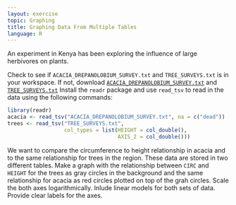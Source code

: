 ```yaml
---
layout: exercise
topic: Graphing
title: Graphing Data From Multiple Tables
language: R
---
```


An experiment in Kenya has been exploring the influence of large herbivores on plants.

Check to see if `ACACIA_DREPANOLOBIUM_SURVEY.txt` and `TREE_SURVEYS.txt` is in your workspace.
If not, download [`ACACIA_DREPANOLOBIUM_SURVEY.txt`](https://esapubs.org/archive/ecol/E095/064/ACACIA_DREPANOLOBIUM_SURVEY.txt) and [`TREE_SURVEYS.txt`](https://ndownloader.figshare.com/files/5629536)
Install the `readr` package and use `read_tsv` to read in the data using the following commands:

```r
library(readr)
acacia <- read_tsv("ACACIA_DREPANOLOBIUM_SURVEY.txt", na = c("dead"))
trees <- read_tsv("TREE_SURVEYS.txt",
                  col_types = list(HEIGHT = col_double(),
                                   AXIS_2 = col_double()))
```

We want to compare the circumference to height relationship in acacia and to the same relationship for trees in the region. These data are stored in two different tables. Make a graph with the relationship between `CIRC` and `HEIGHT` for the trees as gray circles in the background and the same relationship for acacia as red circles plotted on top of the grah circles. Scale the both axes logarithmically. Inlude linear models for both sets of data. Provide clear labels for the axes.